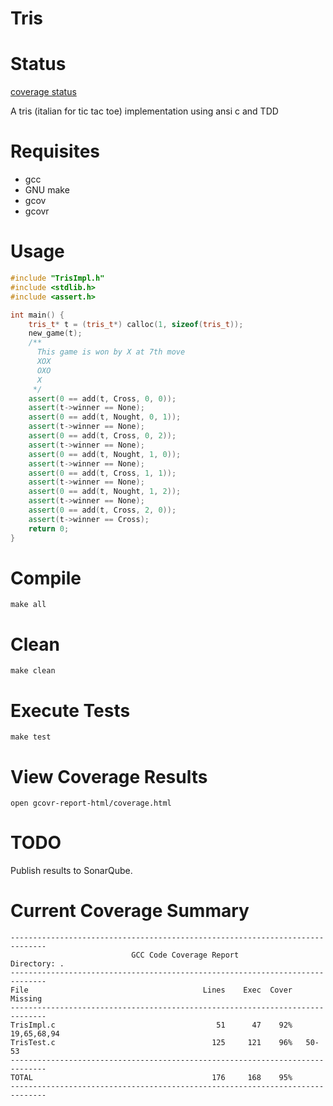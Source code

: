 Tris
====

Status
======

[coverage status](https://montoyaedu.github.io/Tris/coverage.html)

A tris (italian for tic tac toe) implementation using ansi c and TDD

Requisites
==========

* gcc
* GNU make
* gcov
* gcovr

Usage
=====

`````C++
#include "TrisImpl.h"
#include <stdlib.h>
#include <assert.h>

int main() {
    tris_t* t = (tris_t*) calloc(1, sizeof(tris_t));
    new_game(t);
    /**
      This game is won by X at 7th move
      XOX
      OXO
      X
     */
    assert(0 == add(t, Cross, 0, 0));
    assert(t->winner == None);
    assert(0 == add(t, Nought, 0, 1));
    assert(t->winner == None);
    assert(0 == add(t, Cross, 0, 2));
    assert(t->winner == None);
    assert(0 == add(t, Nought, 1, 0));
    assert(t->winner == None);
    assert(0 == add(t, Cross, 1, 1));
    assert(t->winner == None);
    assert(0 == add(t, Nought, 1, 2));
    assert(t->winner == None);
    assert(0 == add(t, Cross, 2, 0));
    assert(t->winner == Cross);
    return 0;
}
`````

Compile
=======

`````
make all
`````

Clean
=====

`````
make clean
`````

Execute Tests
=============

`````
make test
`````

View Coverage Results
=====================

`````
open gcovr-report-html/coverage.html
`````

TODO
====

Publish results to SonarQube.

Current Coverage Summary
========================

`````
------------------------------------------------------------------------------
                           GCC Code Coverage Report
Directory: .
------------------------------------------------------------------------------
File                                       Lines    Exec  Cover   Missing
------------------------------------------------------------------------------
TrisImpl.c                                    51      47    92%   19,65,68,94
TrisTest.c                                   125     121    96%   50-53
------------------------------------------------------------------------------
TOTAL                                        176     168    95%
------------------------------------------------------------------------------
`````
